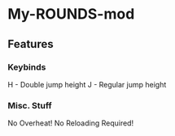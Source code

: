 # My-ROUNDS-mod

## Features

### Keybinds

H - Double jump height
J - Regular jump height

### Misc. Stuff

No Overheat!
No Reloading Required!
